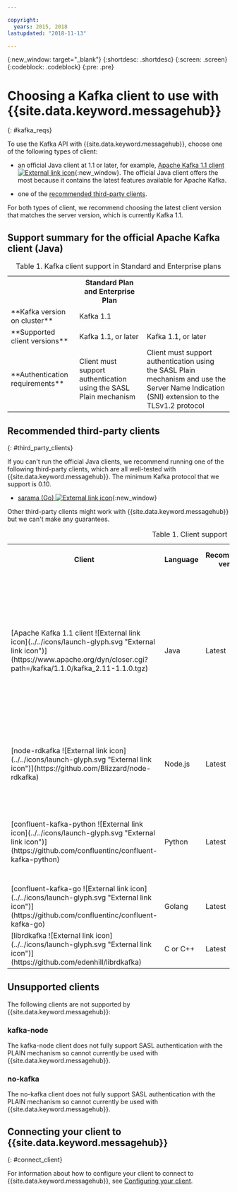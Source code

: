 ```yaml
---

copyright:
  years: 2015, 2018
lastupdated: "2018-11-13"

---
```


{:new_window: target="_blank"}
{:shortdesc: .shortdesc}
{:screen: .screen}
{:codeblock: .codeblock}
{:pre: .pre}

# Choosing a Kafka client to use with {{site.data.keyword.messagehub}}
{: #kafka_reqs}

To use the Kafka API with {{site.data.keyword.messagehub}}, choose one of the following types of client:

* an official Java client at 1.1 or later, for example, [Apache Kafka 1.1 client ![External link icon](../../icons/launch-glyph.svg "External link icon")](https://www.apache.org/dyn/closer.cgi?path=/kafka/1.1.0/kafka_2.11-1.1.0.tgz){:new_window}.
	The official Java client offers the most because it contains the latest features available for Apache Kafka.

* one of the [recommended third-party clients](/docs/services/EventStreams/eventstreams062.html#third_party_clients).

For both types of client, we recommend choosing the latest client version that matches the server version, which is currently Kafka 1.1.

## Support summary for the official Apache Kafka client (Java)

<table>
    <caption>Table 1. Kafka client support in Standard and Enterprise plans</caption>
      <tr>
	        <th></th>
		    <th>Standard Plan and Enterprise Plan</th>
		    <th></th>
        </tr>
	  		<tr>
			<td>**Kafka version on cluster**</td>
			<td>Kafka 1.1</td>
		</tr>
	  		<tr>
			<td>**Supported client versions**</td>
			<td>Kafka 1.1, or later</td>
			<td>Kafka 1.1, or later</td>
		</tr>
			<td>**Authentication requirements**</td>
			<td>Client must support authentication using the SASL Plain mechanism</td>
			<td>Client must support authentication using the SASL Plain mechanism and use the Server Name Indication (SNI) extension to the TLSv1.2 protocol</td>
		</tr>

</table>


<!--
* [Apache Kafka 0.11.0.X client ![External link icon](../../icons/launch-glyph.svg "External link icon")](https://www.apache.org/dyn/closer.cgi?path=/kafka/0.11.0.1/kafka_2.11-0.11.0.1.tgz){:new_window}
* [Apache Kafka 0.10.2.X client ![External link icon](../../icons/launch-glyph.svg "External link icon")](https://www.apache.org/dyn/closer.cgi?path=/kafka/0.10.2.1/kafka_2.11-0.10.2.1.tgz){:new_window} 
-->
	

	
## Recommended third-party clients
{: #third_party_clients}

If you can't run the official Java clients, we recommend running one of the following third-party clients, which are all well-tested with {{site.data.keyword.messagehub}}. The minimum Kafka protocol that we support is 0.10.


* [sarama (Go) ![External link icon](../../icons/launch-glyph.svg "External link icon")](https://github.com/Shopify/sarama){:new_window}  

Other third-party clients might work with {{site.data.keyword.messagehub}} but we can't make any guarantees.

<table>
    <caption>Table 1. Client support summary</caption>
      <tr>
		    <th>Client</th>
		    <th>Language</th>
			<th>Recommended version</th>
		    <th>Minimum version supported</th>
			<th>Link to sample</th>
        </tr>
	  		<tr>
			<td>[Apache Kafka 1.1 client ![External link icon](../../icons/launch-glyph.svg "External link icon")](https://www.apache.org/dyn/closer.cgi?path=/kafka/1.1.0/kafka_2.11-1.1.0.tgz)</td>
			<td>Java</td>
			<td>Latest</td>
			<td>0.10.2</td>
			<td>[Java console sample ![External link icon](../../icons/launch-glyph.svg "External link icon")](https://github.com/ibm-messaging/event-streams-samples/tree/master/kafka-java-console-sample)<br/>
			[Liberty sample ![External link icon](../../icons/launch-glyph.svg "External link icon")](https://github.com/ibm-messaging/event-streams-samples/tree/master/kafka-java-liberty-sample)
			</td>
		</tr>
	  		<tr>
			<td>[node-rdkafka ![External link icon](../../icons/launch-glyph.svg "External link icon")](https://github.com/Blizzard/node-rdkafka)</td>
			<td>Node.js</td>
			<td>Latest</td>
			<td>2.3.3</td>
			<td>[Node.js sample ![External link icon](../../icons/launch-glyph.svg "External link icon")](https://github.com/ibm-messaging/event-streams-samples/tree/master/kafka-nodejs-console-sample)</td>
		</tr>
		<tr>
			<td>[confluent-kafka-python ![External link icon](../../icons/launch-glyph.svg "External link icon")](https://github.com/confluentinc/confluent-kafka-python)</td>
			<td>Python</td>
			<td>Latest</td>
			<td>0.11.6</td>
			<td>[Kafka Python sample ![External link icon](../../icons/launch-glyph.svg "External link icon")](https://github.com/ibm-messaging/event-streams-samples/tree/master/kafka-python-console-sample)</td>
		</tr>
		<tr>
			<td>[confluent-kafka-go ![External link icon](../../icons/launch-glyph.svg "External link icon")](https://github.com/confluentinc/confluent-kafka-go)</td>
			<td>Golang</td>
			<td>Latest</td>
			<td>0.11.6</td>
			<td>Not applicable</td>
		</tr>
		<tr>
			<td>[librdkafka ![External link icon](../../icons/launch-glyph.svg "External link icon")](https://github.com/edenhill/librdkafka)</td>
			<td>C or C++</td>
			<td>Latest</td>
			<td>0.11.6</td>
			<td>Not applicable</td>
		</tr>

</table>


## Unsupported clients

The following clients are not supported by {{site.data.keyword.messagehub}}:

### kafka-node
The kafka-node client does not fully support SASL authentication with the PLAIN mechanism so cannot currently be used with {{site.data.keyword.messagehub}}.


### no-kafka 
The no-kafka client does not fully support SASL authentication with the PLAIN mechanism so cannot currently be used with {{site.data.keyword.messagehub}}.

## Connecting your client to {{site.data.keyword.messagehub}}
{: #connect_client}

For information about how to configure your client to connect to {{site.data.keyword.messagehub}}, see [Configuring your client](/docs/services/EventStreams/eventstreams063.html).








